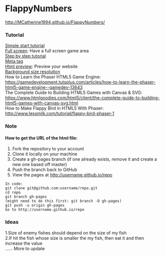 # FlappyNumbers

http://MCatherine1994.github.io/FlappyNumbers/

### Tutorial
[Simple start tutorial](https://www.w3schools.com/graphics/game_intro.asp)   
[Full screen](https://h3manth.com/content/html5-canvas-full-screen-and-full-page): Have a full screen game area  
[Step by step tutorial](https://developer.mozilla.org/en-US/docs/Games/Tutorials/2D_Breakout_game_pure_JavaScript)  
[Meta tag](https://www.w3schools.com/tags/tag_meta.asp)  
[Html preview](http://htmlpreview.github.io/): Preview your website  
[Background size resolution](https://gamedevelopment.tutsplus.com/articles/quick-tip-what-is-the-best-screen-resolution-for-your-game--gamedev-14723)  
How to Learn the Phaser HTML5 Game Engine: https://gamedevelopment.tutsplus.com/articles/how-to-learn-the-phaser-html5-game-engine--gamedev-13643  
The Complete Guide to Building HTML5 Games with Canvas & SVG: https://www.htmlgoodies.com/html5/client/the-complete-guide-to-building-html5-games-with-canvas-svg.html  
How to Make Flappy Bird in HTML5 With Phaser: http://www.lessmilk.com/tutorial/flappy-bird-phaser-1  

### Note  
#### How to get the URL of the html file:   
1. Fork the repository to your account 
2. Clone it locally on your machine  
3. Create a gh-pages branch (if one already exists, remove it and create a new one based off master)  
4. Push the branch back to GitHub  
5. View the pages at http://username.github.io/repo    
```  
In code:  
git clone git@github.com:username/repo.git  
cd repo  
git branch gh-pages  
(might need to do this first: git branch -D gh-pages)  
git push -u origin gh-pages  
Go to http://username.github.io/repo
```  

### Ideas  
1.Size of enemy fishes should depend on the size of my fish  
2.If hit the fish whose size is smaller the my fish, then eat it and then increase the value  
...... More to update  
